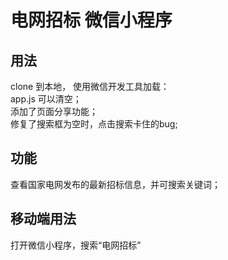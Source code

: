 # 电网招标 微信小程序

## 用法
clone 到本地， 使用微信开发工具加载：<br>
app.js 可以清空；<br>
添加了页面分享功能；<br>
修复了搜索框为空时，点击搜索卡住的bug;

## 功能
查看国家电网发布的最新招标信息，并可搜索关键词；


## 移动端用法
打开微信小程序，搜索“电网招标”
